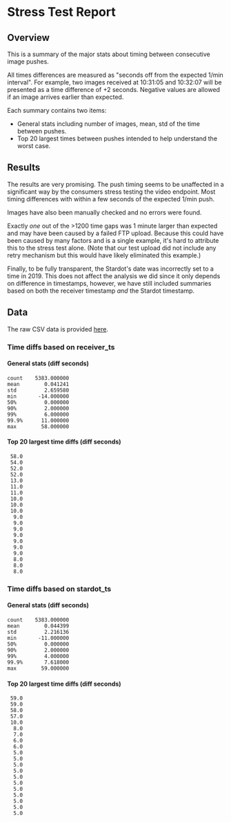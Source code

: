 # Stress Test Report

## Overview

This is a summary of the major stats about timing between consecutive image pushes.

All times differences are measured as "seconds off from the expected 1/min
interval". For example, two images received at 10:31:05 and 10:32:07 will
be presented as a time difference of +2 seconds. Negative values are allowed
if an image arrives earlier than expected.

Each summary contains two items:

* General stats including number of images, mean, std of the time between pushes.
* Top 20 largest times between pushes intended to help understand the worst case.

## Results

The results are very promising. The push timing seems to be unaffected in a
significant way by the consumers stress testing the video endpoint. Most timing
differences with within a few seconds of the expected 1/min push.

Images have also been manually checked and no errors were found.

Exactly _one_ out of the >1200 time gaps was 1 minute larger than expected and may have
been caused by a failed FTP upload. Because this could have been caused by many
factors and is a single example, it's hard to attribute this to the stress test
alone. (Note that our test upload did not include any retry mechanism but this
would have likely eliminated this example.)

Finally, to be fully transparent, the Stardot's date was incorrectly set to a time
in 2019. This does not affect the analysis we did since it only depends on difference
in timestamps, however, we have still included summaries based on both the receiver
timestamp _and_ the Stardot timestamp.

## Data

The raw CSV data is provided [here](data.csv).


### Time diffs based on receiver_ts

#### General stats (diff seconds)
```
count    5383.000000
mean        0.041241
std         2.659580
min       -14.000000
50%         0.000000
90%         2.000000
99%         6.000000
99.9%      11.000000
max        58.000000
```

#### Top 20 largest time diffs (diff seconds)

```
 58.0
 54.0
 52.0
 52.0
 13.0
 11.0
 11.0
 10.0
 10.0
 10.0
  9.0
  9.0
  9.0
  9.0
  9.0
  9.0
  9.0
  8.0
  8.0
  8.0
```

### Time diffs based on stardot_ts

#### General stats (diff seconds)
```
count    5383.000000
mean        0.044399
std         2.216136
min       -11.000000
50%         0.000000
90%         2.000000
99%         4.000000
99.9%       7.618000
max        59.000000
```

#### Top 20 largest time diffs (diff seconds)

```
 59.0
 59.0
 58.0
 57.0
 10.0
  8.0
  7.0
  6.0
  6.0
  5.0
  5.0
  5.0
  5.0
  5.0
  5.0
  5.0
  5.0
  5.0
  5.0
  5.0
```

